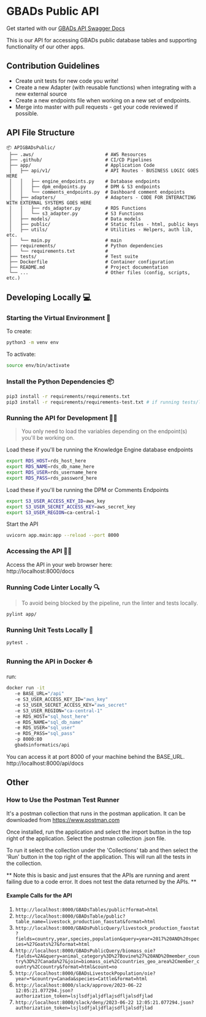 # GBADs Public API
Get started with our [GBADs API Swagger Docs](https://gbadske.org/api/docs)

This is our API for accessing GBADs public database tables and supporting functionality of our other apps.

## Contribution Guidelines
- Create unit tests for new code you write!
- Create a new Adapter (with reusable functions) when integrating with a new external source
- Create a new endpoints file when working on a new set of endpoints.
- Merge into master with pull requests - get your code reviewed if possible.

## API File Structure
```
📦 APIGBADsPublic/
 ├── .aws/                          # AWS Resources
 ├── .github/                       # CI/CD Pipelines
 ├── app/                           # Application Code
 │   ├── api/v1/                    # API Routes - BUSINESS LOGIC GOES HERE
 │   │   ├── engine_endpoints.py    # Database endpoints
 │   │   ├── dpm_endpoints.py       # DPM & S3 endpoints
 │   │   └── comments_endpoints.py  # Dashboard comment endpoints
 │   ├── adapters/                  # Adapters - CODE FOR INTERACTING WITH EXTERNAL SYSTEMS GOES HERE
 │   │   ├── rds_adapter.py         # RDS Functions
 │   │   └── s3_adapter.py          # S3 Functions
 │   ├── models/                    # Data models
 │   ├── public/                    # Static files - html, public keys
 │   ├── utils/                     # Utilities - Helpers, auth lib, etc.
 │   └── main.py                    # main
 ├── requirements/                  # Python dependencies
 │   └── requirements.txt           #
 ├── tests/                         # Test suite
 ├── Dockerfile                     # Container configuration
 ├── README.md                      # Project documentation
 └── ...                            # Other files (config, scripts, etc.)
```

## Developing Locally :computer:
### Starting the Virtual Environment :floppy_disk:
To create:
```bash
python3 -m venv env
```
To activate:
```bash
source env/bin/activate
```

### Install the Python Dependencies :package:
```bash
pip3 install -r requirements/requirements.txt
pip3 install -r requirements/requirements-test.txt # if running tests/linting
```

### Running the API for Development :running_woman:
> You only need to load the variables depending on the endpoint(s) you'll be working on.

Load these if you'll be running the Knowledge Engine database endpoints
```bash
export RDS_HOST=rds_host_here
export RDS_NAME=rds_db_name_here
export RDS_USER=rds_username_here
export RDS_PASS=rds_password_here
```
Load these if you'll be running the DPM or Comments Endpoints
```bash
export S3_USER_ACCESS_KEY_ID=aws_key
export S3_USER_SECRET_ACCESS_KEY=aws_secret_key
export S3_USER_REGION=ca-central-1
```
Start the API
```bash
uvicorn app.main:app --reload --port 8000
```

### Accessing the API :technologist:
Access the API in your web browser here:\
http://localhost:8000/docs

### Running Code Linter Locally :mag:
> To avoid being blocked by the pipeline, run the linter and tests locally.
```bash
pylint app/
```

### Running Unit Tests Locally :triangular_flag_on_post:
```bash
pytest .
```

### Running the API in Docker :sailboat:
run:
```bash
docker run -it
   -e BASE_URL="/api"
   -e S3_USER_ACCESS_KEY_ID="aws_key"
   -e S3_USER_SECRET_ACCESS_KEY="aws_secret"
   -e S3_USER_REGION="ca-central-1"
   -e RDS_HOST="sql_host_here"
   -e RDS_NAME="sql_db_name"
   -e RDS_USER="sql_user"
   -e RDS_PASS="sql_pass"
   -p 8000:80
   gbadsinformatics/api
```
You can access it at port 8000 of your machine behind the BASE_URL. http://localhost:8000/api/docs

## Other
### How to Use the Postman Test Runner
It's a postman collection that runs in the postman application. It can be downloaded from
https://www.postman.com

Once installed, run the application and select the import button in the top right of the application. Select the postman collection .json file.

To run it select the collection under the 'Collections' tab and then select the 'Run' button in the top right of the application. This will run all the tests in the collection.

** Note this is basic and just ensures that the APIs are running and arent failing due to a code error. It does not test the data returned by the APIs. **

#### Example Calls for the API
1. ```http://localhost:8000/GBADsTables/public?format=html```
2. ```http://localhost:8000/GBADsTable/public?table_name=livestock_production_faostat&format=html```
3. ```http://localhost:8000/GBADsPublicQuery/livestock_production_faostat?fields=country,year,species,population&query=year=2017%20AND%20species=%27Goats%27&format=html```
4. ```http://localhost:8000/GBADsPublicQuery/biomass_oie?fields=%2A&query=animal_category%3D%27Bovine%27%20AND%20member_country%3D%27Canada%27&join=biomass_oie%2Ccountries_geo_area%2Cmember_country%2Ccountry&format=html&count=no```
5. ```http://localhost:8000/GBADsLivestockPopulation/oie?year=*&country=Canada&species=Cattle&format=html```
6. ```http://localhost:8000/slack/approve/2023-06-22 12:05:21.077294.json?authorization_token=lsjlsdfjaljdflajsdfljalsdfjlad```
7. ```http://localhost:8000/slack/deny/2023-06-22 12:05:21.077294.json?authorization_token=lsjlsdfjaljdflajsdfljalsdfjlad```

